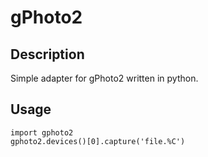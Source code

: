 # gPhoto2

## Description

Simple adapter for gPhoto2 written in python.

## Usage

    import gphoto2
    gphoto2.devices()[0].capture('file.%C')

